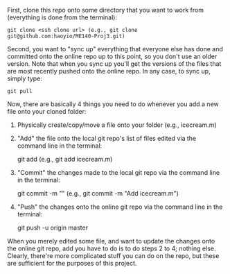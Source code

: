 First, clone this repo onto some directory that you want to work from (everything is done from the terminal):
	
	git clone <ssh clone url> (e.g., git clone git@github.com:haoyio/ME140-Proj3.git)


Second, you want to "sync up" everything that everyone else has done and committed onto the online repo up to this point, so you don't use an older version. Note that when you sync up you'll get the versions of the files that are most recently pushed onto the online repo. In any case, to sync up, simply type:
	
	git pull


Now, there are basically 4 things you need to do whenever you add a new file onto your cloned folder:

1. Physically create/copy/move a file onto your folder (e.g., icecream.m) 

2. "Add" the file onto the local git repo's list of files edited via the command line in the terminal:

	git add <filename> (e.g., git add icecream.m)

3. "Commit" the changes made to the local git repo via the command line in the terminal:

	git commit -m "<message>" (e.g., git commit -m "Add icecream.m")

4. "Push" the changes onto the online git repo via the command line in the terminal:

	git push -u origin master


When you merely edited some file, and want to update the changes onto the online git repo, add you have to do is to do steps 2 to 4; nothing else. Clearly, there're more complicated stuff you can do on the repo, but these are sufficient for the purposes of this project.
